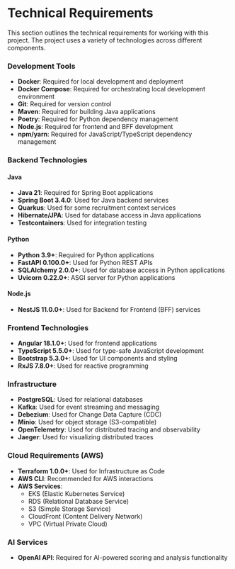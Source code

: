 # Technical Requirements

This section outlines the technical requirements for working with this project. The project uses a variety of technologies across different components.

### Development Tools

- **Docker**: Required for local development and deployment
- **Docker Compose**: Required for orchestrating local development environment
- **Git**: Required for version control
- **Maven**: Required for building Java applications
- **Poetry**: Required for Python dependency management
- **Node.js**: Required for frontend and BFF development
- **npm/yarn**: Required for JavaScript/TypeScript dependency management

### Backend Technologies

#### Java
- **Java 21**: Required for Spring Boot applications
- **Spring Boot 3.4.0**: Used for Java backend services
- **Quarkus**: Used for some recruitment context services
- **Hibernate/JPA**: Used for database access in Java applications
- **Testcontainers**: Used for integration testing

#### Python
- **Python 3.9+**: Required for Python applications
- **FastAPI 0.100.0+**: Used for Python REST APIs
- **SQLAlchemy 2.0.0+**: Used for database access in Python applications
- **Uvicorn 0.22.0+**: ASGI server for Python applications

#### Node.js
- **NestJS 11.0.0+**: Used for Backend for Frontend (BFF) services

### Frontend Technologies

- **Angular 18.1.0+**: Used for frontend applications
- **TypeScript 5.5.0+**: Used for type-safe JavaScript development
- **Bootstrap 5.3.0+**: Used for UI components and styling
- **RxJS 7.8.0+**: Used for reactive programming

### Infrastructure

- **PostgreSQL**: Used for relational databases
- **Kafka**: Used for event streaming and messaging
- **Debezium**: Used for Change Data Capture (CDC)
- **Minio**: Used for object storage (S3-compatible)
- **OpenTelemetry**: Used for distributed tracing and observability
- **Jaeger**: Used for visualizing distributed traces

### Cloud Requirements (AWS)

- **Terraform 1.0.0+**: Used for Infrastructure as Code
- **AWS CLI**: Recommended for AWS interactions
- **AWS Services**:
    - EKS (Elastic Kubernetes Service)
    - RDS (Relational Database Service)
    - S3 (Simple Storage Service)
    - CloudFront (Content Delivery Network)
    - VPC (Virtual Private Cloud)

### AI Services

- **OpenAI API**: Required for AI-powered scoring and analysis functionality
